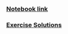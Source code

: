 ### [Notebook link](https://aiplanet.com/notebooks/851/manish_kc_06/introduction-to-numpy)

### [Exercise Solutions](https://github.com/dphi-official/Data_Science_Bootcamp/blob/master/Week0/Numpy_Exercises_Solutions.ipynb)